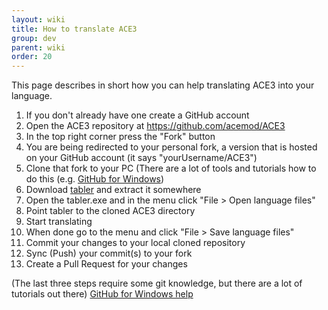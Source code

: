 ```yaml
---
layout: wiki
title: How to translate ACE3
group: dev
parent: wiki
order: 20
---
```


This page describes in short how you can help translating ACE3 into your language.

1. If you don't already have one create a GitHub account
2. Open the ACE3 repository at https://github.com/acemod/ACE3
3. In the top right corner press the "Fork" button
4. You are being redirected to your personal fork, a version that is hosted on your GitHub account (it says "yourUsername/ACE3")
5. Clone that fork to your PC (There are a lot of tools and tutorials how to do this (e.g. [GitHub for Windows](https://windows.github.com))
6. Download [tabler](https://github.com/bux578/tabler/releases) and extract it somewhere
7. Open the tabler.exe and in the menu click "File > Open language files"
8. Point tabler to the cloned ACE3 directory
9. Start translating
10. When done go to the menu and click "File > Save language files"
11. Commit your changes to your local cloned repository
12. Sync (Push) your commit(s) to your fork
13. Create a Pull Request for your changes

(The last three steps require some git knowledge, but there are a lot of tutorials out there)
[GitHub for Windows help](https://windows.github.com/help.html)